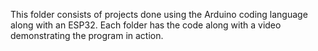 This folder consists of projects done using the Arduino coding language along with an ESP32.  Each folder has the code along with a video demonstrating the program in action.
